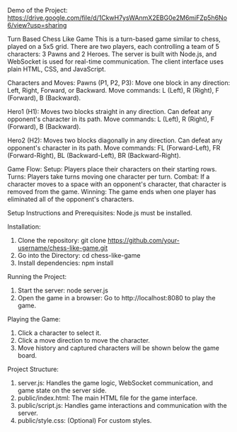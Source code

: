 Demo of the Project:
https://drive.google.com/file/d/1CkwH7ysWAnmX2EBG0e2M6miFZp5h6No6/view?usp=sharing

Turn Based Chess Like Game
This is a turn-based game similar to chess, played on a 5x5 grid. There are two players, each controlling a team of 5 characters: 3 Pawns and 2 Heroes. The server is built with Node.js, and WebSocket is used for real-time communication. The client interface uses plain HTML, CSS, and JavaScript.

Characters and Moves:
Pawns (P1, P2, P3):
  Move one block in any direction: Left, Right, Forward, or Backward.
  Move commands: L (Left), R (Right), F (Forward), B (Backward).

Hero1 (H1):
  Moves two blocks straight in any direction.
  Can defeat any opponent's character in its path.
  Move commands: L (Left), R (Right), F (Forward), B (Backward).

Hero2 (H2):
  Moves two blocks diagonally in any direction.
  Can defeat any opponent's character in its path.
  Move commands: FL (Forward-Left), FR (Forward-Right), BL (Backward-Left), BR (Backward-Right).

Game Flow:
  Setup: Players place their characters on their starting rows.
  Turns: Players take turns moving one character per turn.
  Combat: If a character moves to a space with an opponent's character, that character is removed from the game.
  Winning: The game ends when one player has eliminated all of the opponent's characters.

Setup Instructions and Prerequisites:
Node.js must be installed.

Installation:
  1. Clone the repository: git clone https://github.com/your-username/chess-like-game.git
  2. Go into the Directory: cd chess-like-game
  3. Install dependencies: npm install

Running the Project:
  1. Start the server:
     node server.js
  2. Open the game in a browser:
     Go to http://localhost:8080 to play the game.

Playing the Game:
  1. Click a character to select it.
  2. Click a move direction to move the character.
  3. Move history and captured characters will be shown below the game board.

Project Structure:
  1. server.js: Handles the game logic, WebSocket communication, and game state on the server side.
  2. public/index.html: The main HTML file for the game interface.
  3. public/script.js: Handles game interactions and communication with the server.
  4. public/style.css: (Optional) For custom styles.
